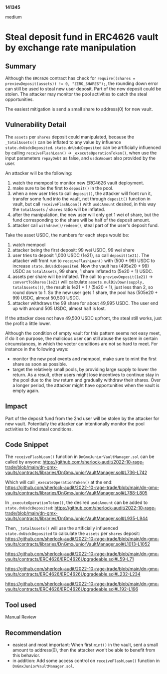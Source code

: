 __141345__

medium

# Steal deposit fund in ERC4626 vault by exchange rate manipulation

## Summary

Although the `ERC4626` contract has check for `require((shares = previewDeposit(assets)) != 0, "ZERO_SHARES");`, the rounding down error can still be used to steal new user deposit. Part of the new deposit could be stolen. The attacker may monitor the pool activities to catch the steal opportunities.

The easiest mitigation is send a small share to address(0) for new vault.


## Vulnerability Detail

The `assets` per `shares` deposit could manipulated, because the `_totalAssets()` can be inflated to any value by influence `state.dnUsdcDeposited`. `state.dnUsdcDeposited` can be artificially influenced by calling `receiveFlashLoan()` -> `_executeOperationToken()`, when use the input parameters `repayDebt` as false, and `usdcAmount` also provided by the user.


An attacker will be the following:
1. watch the mempool to monitor new ERC4626 vault deployment.
2. make sure to be the first to `deposit()` in the pool.
3. when a new user tries to call `deposit()`, the attacker will front run it, transfer some fund into the vault, not through `deposit()` function in vault, but call `receiveFlashLoan()` with `usdcAmount` desired, in this way the `totalAssets` / `shares` ratio will be inflated. 
4. after the manipulation, the new user will only get 1 wei of share, but the fund corresponding to the share will be half of the deposit amount.
5. attacker call `withdraw()/redeem()`, steal part of the user's deposit fund.

Take the asset USDC, the numbers for each steps would be:
1. watch mempool
2. attacker being the first deposit: 99 wei USDC, 99 wei share
3. user tries to deposit 1,000 USDC (1e21), so call `deposit(1e21)`. The attacker will front run to `receiveFlashLoan()` with (500 * 99) USDC to increase `state.dnUsdcDeposited`. Now the vault has (495e20 + 99) USDC as `totalAssets`, 99 share, 1 share inflated to (5e20 + 1) USDC.
4. assets per share will be inflated.
The call to `previewDeposit(1e21)` -> `convertToShares(1e21)` will calculate `assets.mulDivDown(supply, totalAssets())`, the result is 1e21 * 1 / (5e20 + 1), just less than 2, so round down to 1. So
the new user gets 1 share, the pool has (505e20 + 99) USDC, almost 50,500 USDC.
5. attacker withdraws the 99 share for about 49,995 USDC. The user end up with around 505 USDC, almost half is lost.

If the attacker does not have 49,500 USDC upfront, the steal still works, just the profit a little lower.

Although the condition of empty vault for this pattern seems not easy meet, if do it on purpose, the malicious user can still abuse the system in certain circumstances, in which the vector conditions are not so hard to meet. For instance in the following ways:
- monitor the new pool events and mempool, make sure to mint the first share as soon as possible.
- target the relatively small pools, by providing large supply to lower the return. As a result, other users might lose incentives to continue stay in the pool due to the low return and gradually withdraw their shares. Over a longer period, the attacker might have opportunities when the vault is empty again.

## Impact

Part of the deposit fund from the 2nd user will be stolen by the attacker for new vault. Potentially the attacker can intentionally monitor the pool activities to find steal conditions.


## Code Snippet

The `receiveFlashLoan()` function in `DnGmxJuniorVaultManager.sol` can be called by anyone:
https://github.com/sherlock-audit/2022-10-rage-trade/blob/main/dn-gmx-vaults/contracts/libraries/DnGmxJuniorVaultManager.sol#L736-L742

Which will call `_executeOperationToken()` at the end:
https://github.com/sherlock-audit/2022-10-rage-trade/blob/main/dn-gmx-vaults/contracts/libraries/DnGmxJuniorVaultManager.sol#L788-L805

In `_executeOperationToken()`, the desired `usdcAmount` can be added to `state.dnUsdcDeposited`:
https://github.com/sherlock-audit/2022-10-rage-trade/blob/main/dn-gmx-vaults/contracts/libraries/DnGmxJuniorVaultManager.sol#L935-L944

Then, `_totalAssets()` will use the artificially influenced `state.dnUsdcDeposited` to calculate the `assets` per `shares` deposit:
https://github.com/sherlock-audit/2022-10-rage-trade/blob/main/dn-gmx-vaults/contracts/libraries/DnGmxJuniorVaultManager.sol#L1013-L1052

https://github.com/sherlock-audit/2022-10-rage-trade/blob/main/dn-gmx-vaults/contracts/ERC4626/ERC4626Upgradeable.sol#L59-L71

https://github.com/sherlock-audit/2022-10-rage-trade/blob/main/dn-gmx-vaults/contracts/ERC4626/ERC4626Upgradeable.sol#L232-L234

https://github.com/sherlock-audit/2022-10-rage-trade/blob/main/dn-gmx-vaults/contracts/ERC4626/ERC4626Upgradeable.sol#L192-L196


## Tool used

Manual Review

## Recommendation

- easiest and most important:
When first `mint()` in the vault, sent a small amount to address(0), then the attacker won't be able to benefit from this behavior. 
- in addition:
Add some access control on `receiveFlashLoan()` function in `DnGmxJuniorVaultManager.sol`.